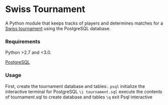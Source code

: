 # Swiss Tournament

 A Python module that keeps tracks of players and determines matches for a [Swiss tournament](http://en.wikipedia.org/wiki/Swiss-system_tournament) using the PostgreSQL database.

### Requirements
Python >2.7 and <3.0.

[PostgreSQL](https://www.codefellows.org/blog/three-battle-tested-ways-to-install-postgresql)

### Usage

First, create the tournament database and tables:.
`psql` initialize the interactive terminal for PostgreSQL
`\i tournament.sql` execute the contents of tournament.sql to create database and tables
`\q` exit Psql interactive